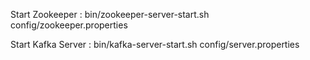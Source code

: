 Start Zookeeper : bin/zookeeper-server-start.sh config/zookeeper.properties

Start Kafka Server : bin/kafka-server-start.sh config/server.properties
